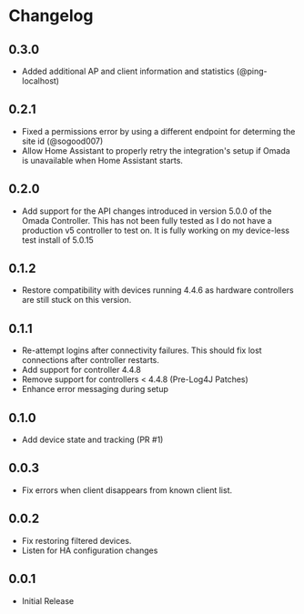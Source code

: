 # Changelog

## 0.3.0
- Added additional AP and client information and statistics (@ping-localhost)

## 0.2.1
- Fixed a permissions error by using a different endpoint for determing the site id (@sogood007)
- Allow Home Assistant to properly retry the integration's setup if Omada is unavailable when Home Assistant starts.

## 0.2.0

- Add support for the API changes introduced in version 5.0.0 of the Omada Controller. This has not been fully tested as I do not have a production v5 controller to test on. It is fully working on my device-less test install of 5.0.15

## 0.1.2

- Restore compatibility with devices running 4.4.6 as hardware controllers are still stuck on this version.

## 0.1.1
- Re-attempt logins after connectivity failures. This should fix lost connections after controller restarts.
- Add support for controller 4.4.8
- Remove support for controllers < 4.4.8 (Pre-Log4J Patches)
- Enhance error messaging during setup

## 0.1.0
- Add device state and tracking (PR #1)

## 0.0.3
- Fix errors when client disappears from known client list.

## 0.0.2
- Fix restoring filtered devices.
- Listen for HA configuration changes

## 0.0.1
- Initial Release